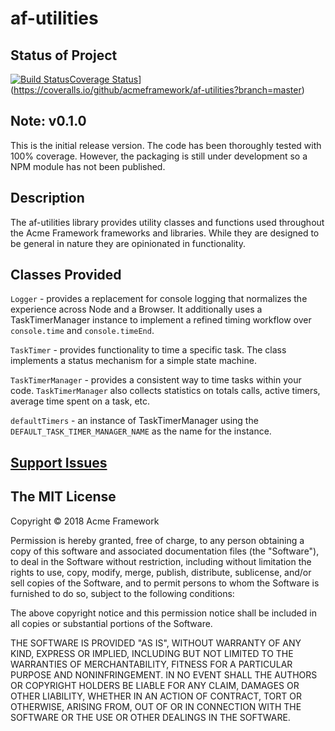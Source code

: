 # af-utilities

## Status of Project

[![Build Status](https://travis-ci.org/acmeframework/af-utilities.svg?branch=master)](https://travis-ci.org/acmeframework/af-utilities)[Coverage Status](https://coveralls.io/repos/github/acmeframework/af-utilities/badge.svg?branch=master)](https://coveralls.io/github/acmeframework/af-utilities?branch=master)

## Note: v0.1.0

This is the initial release version. The code has been thoroughly tested with 100% coverage. However, the packaging is still under development so a NPM module has not been published.

## Description

The af-utilities library provides utility classes and functions used throughout the Acme Framework frameworks and libraries. While they are designed to be general in nature they are opinionated in functionality.

## Classes Provided

`Logger` - provides a replacement for console logging that normalizes the experience across Node and a Browser. It additionally uses a TaskTimerManager instance to implement a refined timing workflow over `console.time` and `console.timeEnd`.

`TaskTimer` - provides functionality to time a specific task. The class implements a status mechanism for a simple state machine.

`TaskTimerManager` - provides a consistent way to time tasks within your code. `TaskTimerManager` also collects statistics on totals calls, active timers, average time spent on a task, etc.

`defaultTimers` - an instance of TaskTimerManager using the `DEFAULT_TASK_TIMER_MANAGER_NAME` as the name for the instance.

## [Support Issues](https://github.com/acmeframework/af-utilities/issues)

## The MIT License

Copyright &copy; 2018 Acme Framework

Permission is hereby granted, free of charge, to any person obtaining a copy of this software and associated documentation files (the "Software"), to deal in the Software without restriction, including without limitation the rights to use, copy, modify, merge, publish, distribute, sublicense, and/or sell copies of the Software, and to permit persons to whom the Software is furnished to do so, subject to the following conditions:

The above copyright notice and this permission notice shall be included in all copies or substantial portions of the Software.

THE SOFTWARE IS PROVIDED "AS IS", WITHOUT WARRANTY OF ANY KIND, EXPRESS OR IMPLIED, INCLUDING BUT NOT LIMITED TO THE WARRANTIES OF MERCHANTABILITY, FITNESS FOR A PARTICULAR PURPOSE AND NONINFRINGEMENT. IN NO EVENT SHALL THE AUTHORS OR COPYRIGHT HOLDERS BE LIABLE FOR ANY CLAIM, DAMAGES OR OTHER LIABILITY, WHETHER IN AN ACTION OF CONTRACT, TORT OR OTHERWISE, ARISING FROM, OUT OF OR IN CONNECTION WITH THE SOFTWARE OR THE USE OR OTHER DEALINGS IN THE SOFTWARE.
